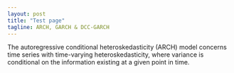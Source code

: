 ```yaml
---
layout: post
title: "Test page"
tagline: ARCH, GARCH & DCC-GARCH
---
```

The autoregressive conditional heteroskedasticity (ARCH) model concerns time series with time-varying heteroskedasticity, where variance is conditional on the information existing at a given point in time.
